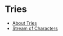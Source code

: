 # Tries

- [About Tries](https://github.com/369geofreeman/machine-learning-algorithms-and-data-structures/tree/main/Data-Structures/tries)
- [Stream of Characters](https://github.com/369geofreeman/machine-learning-algorithms-and-data-structures/tree/main/Data-Structures/stream_char.py)

